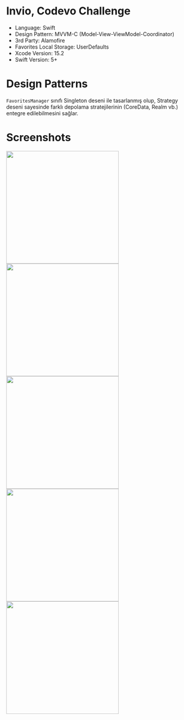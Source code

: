 # Invio, Codevo Challenge

- Language: Swift
- Design Pattern: MVVM-C (Model-View-ViewModel-Coordinator)
- 3rd Party: Alamofire
- Favorites Local Storage: UserDefaults
- Xcode Version: 15.2
- Swift Version: 5+

# Design Patterns
`FavoritesManager` sınıfı Singleton deseni ile tasarlanmış olup, Strategy deseni sayesinde farklı depolama stratejilerinin (CoreData, Realm vb.) entegre edilebilmesini sağlar.



# Screenshots
<img src="https://github.com/user-attachments/assets/f84d44ad-711f-48db-a1d7-dc8e1acbed9b" width="300">
<img src="https://github.com/user-attachments/assets/7dfd1f13-8699-497e-97e9-c5b390c54886" width="300">
<img src="https://github.com/user-attachments/assets/a1c094dc-afae-4d05-accc-ab6facfd5098" width="300">
<img src="https://github.com/user-attachments/assets/2d3e3f5c-1c7e-4b76-9ead-1493a463bca9" width="300">
<img src="https://github.com/user-attachments/assets/85885ff8-fceb-4ceb-a7ba-e92cbe34dbe6" width="300">

